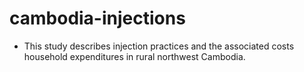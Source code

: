 # cambodia-injections

* This study describes injection practices and the associated costs household expenditures in rural northwest Cambodia. 
